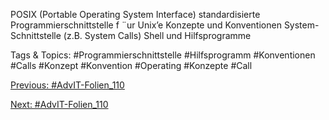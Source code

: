 POSIX (Portable Operating System Interface)
standardisierte Programmierschnittstelle f ¨ur Unix’e
Konzepte und Konventionen
System-Schnittstelle (z.B. System Calls)
Shell und Hilfsprogramme

   Tags & Topics:
   #Programmierschnittstelle
   #Hilfsprogramm
   #Konventionen
   #Calls
   #Konzept
   #Konvention
   #Operating
   #Konzepte
   #Call

[Previous: #AdvIT-Folien_110](AdvIT-Folien_110.md)

[Next: #AdvIT-Folien_110](AdvIT-Folien_110.md)